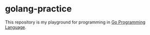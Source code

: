 golang-practice
================================================================================

This repository is my playground for programming in
[Go Programming Language](http://golang.org/).
